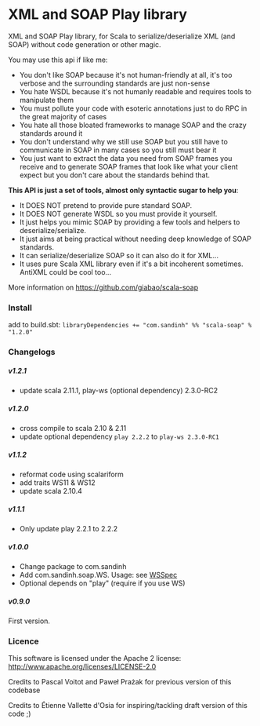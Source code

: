 XML and SOAP Play library
=========================

XML and SOAP Play library, for Scala to serialize/deserialize XML (and SOAP) without code generation or other magic.

You may use this api if like me:
- You don't like SOAP because it's not human-friendly at all, it's too verbose and the surrounding standards are just non-sense
- You hate WSDL because it's not humanly readable and requires tools to manipulate them
- You must pollute your code with esoteric annotations just to do RPC in the great majority of cases 
- You hate all those bloated frameworks to manage SOAP and the crazy standards around it
- You don't understand why we still use SOAP but you still have to communicate in SOAP in many cases so you still must bear it
- You just want to extract the data you need from SOAP frames you receive and to generate SOAP frames that look like what your client expect but you don't care about the standards behind that.

**This API is just a set of tools, almost only syntactic sugar to help you**:
- It DOES NOT pretend to provide pure standard SOAP.
- It DOES NOT generate WSDL so you must provide it yourself.
- It just helps you mimic SOAP by providing a few tools and helpers to deserialize/serialize.
- It just aims at being practical without needing deep knowledge of SOAP standards.
- It can serialize/deserialize SOAP so it can also do it for XML...
- It uses pure Scala XML library even if it's a bit incoherent sometimes. AntiXML could be cool too...

More information on https://github.com/giabao/scala-soap

### Install
add to build.sbt:
`libraryDependencies += "com.sandinh" %% "scala-soap" % "1.2.0"`

### Changelogs
##### v1.2.1
+ update scala 2.11.1, play-ws (optional dependency) 2.3.0-RC2

##### v1.2.0
+ cross compile to scala 2.10 & 2.11
+ update optional dependency `play 2.2.2` to `play-ws 2.3.0-RC1`

##### v1.1.2
+ reformat code using scalariform
+ add traits WS11 & WS12
+ update scala 2.10.4

##### v1.1.1
+ Only update play 2.2.1 to 2.2.2

##### v1.0.0
+ Change package to com.sandinh
+ Add com.sandinh.soap.WS. Usage: see [WSSpec](https://github.com/giabao/scala-soap/blob/master/src/test/scala/com/sandinh/soap/WSSpec.scala)
+ Optional depends on "play" (require if you use WS)

##### v0.9.0
First version.

### Licence
This software is licensed under the Apache 2 license:
http://www.apache.org/licenses/LICENSE-2.0

Credits to Pascal Voitot and Paweł Prażak for previous version of this codebase

Credits to Étienne Vallette d'Osia for inspiring/tackling draft version of this code ;)
